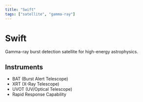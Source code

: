 ```yaml
---
title: "Swift"
tags: ["satellite", "gamma-ray"]
---
```


# Swift

Gamma-ray burst detection satellite for high-energy astrophysics.

## Instruments
- BAT (Burst Alert Telescope)
- XRT (X-Ray Telescope)
- UVOT (UV/Optical Telescope)
- Rapid Response Capability
